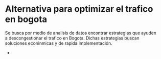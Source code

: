 # Alternativa para optimizar el trafico en bogota

Se busca por medio de analisis de datos encontrar estrategias que ayuden a descongestionar el trafico en Bogota. Dichas estrategias
buscan soluciones econinmicas y de rapida implementación.

- 
